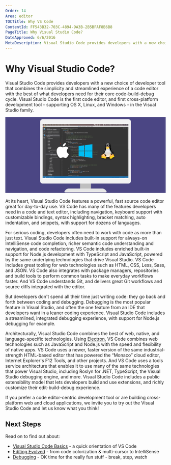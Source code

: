 ```yaml
---
Order: 14
Area: editor
TOCTitle: Why VS Code
ContentId: FF543B32-703C-4894-9A3B-2B5BFAF8B6B8
PageTitle: Why Visual Studio Code?
DateApproved: 6/6/2016
MetaDescription: Visual Studio Code provides developers with a new choice of developer tool that combines the simplicity and streamlined experience of a code editor with the best of what developers need for their core code-edit-debug cycle. Visual Studio Code is the first code editor and first cross-platform development tool supporting OS X, Linux, and Windows.
---
```


# Why Visual Studio Code?

Visual Studio Code provides developers with a new choice of developer tool that combines the simplicity and streamlined experience of a code editor with the best of what developers need for their core code-build-debug cycle. Visual Studio Code is the first code editor, and first cross-platform development tool - supporting OS X, Linux, and Windows - in the Visual Studio family.

![Visual Studio Code runs on Max OS X, Linux and Windows](images/whyvscode/macwinlinux2.png)

At its heart, Visual Studio Code features a powerful, fast source code editor great for day-to-day use. VS Code has many of the features developers need in a code and text editor, including navigation, keyboard support with customizable bindings, syntax highlighting, bracket matching, auto indentation, and snippets, with support for dozens of languages.

For serious coding, developers often need to work with code as more than just text. Visual Studio Code includes built-in support for always-on IntelliSense code completion, richer semantic code understanding and navigation, and code refactoring. VS Code includes enriched built-in support for Node.js development with TypeScript and JavaScript, powered by the same underlying technologies that drive Visual Studio. VS Code includes great tooling for web technologies such as HTML, CSS, Less, Sass, and JSON. VS Code also integrates with package managers, repositories and build tools to perform common tasks to make everyday workflows faster. And VS Code understands Git, and delivers great Git workflows and source diffs integrated with the editor.

But developers don't spend all their time just writing code: they go back and forth between coding and debugging. Debugging is the most popular feature in Visual Studio, and often the one feature from an IDE that developers want in a leaner coding experience. Visual Studio Code includes a streamlined, integrated debugging experience, with support for Node.js debugging for example.

Architecturally, Visual Studio Code combines the best of web, native, and language-specific technologies. Using [Electron](https://github.com/electron/electron), VS Code combines web technologies such as JavaScript and Node.js with the speed and flexibility of native apps. VS Code uses a newer, faster version of the same industrial-strength HTML-based editor that has powered the “Monaco” cloud editor, Internet Explorer's F12 Tools, and other projects. And VS Code uses a tools service architecture that enables it to use many of the same technologies that power Visual Studio, including Roslyn for .NET, TypeScript, the Visual Studio debugging engine, and more. Visual Studio Code includes a public extensibility model that lets developers build and use extensions, and richly customize their edit-build-debug experience.

If you prefer a code editor-centric development tool or are building cross-platform web and cloud applications, we invite you to try out the Visual Studio Code and let us know what you think!

## Next Steps

Read on to find out about:

* [Visual Studio Code Basics](/docs/editor/codebasics.md) - a quick orientation of VS Code
* [Editing Evolved](/docs/editor/editingevolved.md) - from code colorization & multi-cursor to IntelliSense
* [Debugging](/docs/editor/debugging.md) - OK time for the really fun stuff - break, step, watch
